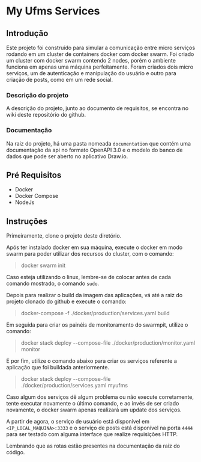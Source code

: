 # My Ufms Services

## Introdução

Este projeto foi construído para simular a comunicação entre micro serviços rodando em um cluster de containers docker com docker swarm. Foi criado um cluster com docker swarm contendo 2 nodes, porém o ambiente funciona em apenas uma máquina perfeitamente. Foram criados dois micro serviços, um de autenticação e manipulação do usuário e outro para criação de posts, como em um rede social.

### Descrição do projeto

A descrição do projeto, junto ao documento de requisitos, se encontra no wiki deste repositório do github.

### Documentação

Na raiz do projeto, há uma pasta nomeada `documentation` que contém uma documentação da api no formato OpenAPI 3.0 e o modelo do banco de dados que pode ser aberto no aplicativo Draw.io.

## Pré Requisitos

* Docker
* Docker Compose
* NodeJs

## Instruções

Primeiramente, clone o projeto deste diretório.

Após ter instalado docker em sua máquina, execute o docker em modo swarm para poder utilizar dos recursos do cluster, com o comando: 

> docker swarm init

Caso esteja utilizando o linux, lembre-se de colocar antes de cada comando mostrado, o comando `sudo`. 

Depois para realizar o build da imagem das aplicações, vá até a raiz do projeto clonado do github e execute o comando:

> docker-compose -f ./docker/production/services.yaml build

Em seguida para criar os painéis de monitoramento do swarmpit, utilize o comando:

> docker stack deploy --compose-file ./docker/production/monitor.yaml monitor

E por fim, utilize o comando abaixo para criar os serviços referente a aplicação que foi buildada anteriormente.

> docker stack deploy --compose-file ./docker/production/services.yaml myufms

Caso algum dos serviços dê algum problema ou não execute corretamente, tente executar novamente o último comando, e ao invés de ser criado novamente, o docker swarm apenas realizará um update dos serviços.

A partir de agora, o serviço de usuário está disponível em` <IP_LOCAL_MAQUINA>:3333` e o serviço de posts está disponível na porta `4444` para ser testado com alguma interface que realize requisições HTTP.

Lembrando que as rotas estão presentes na documentação da raiz do código.
